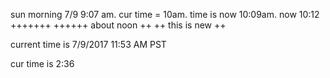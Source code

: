 sun morning 7/9 9:07 am. cur time = 10am. time is now 10:09am. now 10:12 +++++++ ++++++
about noon ++ ++
this is new
++

current time is 7/9/2017 11:53 AM PST

cur time is 2:36